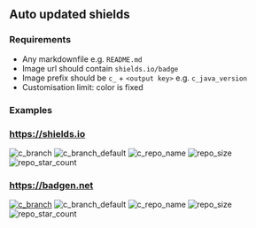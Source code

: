 ## Auto updated shields

### Requirements

* Any markdownfile e.g. `README.md`
* Image url should contain `shields.io/badge`
* Image prefix should be `c_` + `<output key>` e.g. `c_java_version`
* Customisation limit: color is fixed

### Examples

### https://shields.io

![c_branch](https://img.shields.io/badge/branch-main-97CA00?style=flat-square)
![c_branch_default](https://img.shields.io/badge/branch_default-main-97CA00?style=flat-square)
![c_repo_name](https://img.shields.io/badge/repo_name-git_info_action-007EC6)
![repo_size](https://img.shields.io/badge/repo_size-0-4c1)
![repo_star_count](https://img.shields.io/badge/stars-200-97CA00)

### https://badgen.net

[![c_branch](https://badgen.net/badge/branch/main/97CA00)](http://example.com)
![c_branch_default](https://badgen.net/badge/branch_default/main/97CA00?icon=github&style=flat-square)
![c_repo_name](https://badgen.net/badge/repo_name/git_info_action/007EC6?icon=github&style=flat-square)
![repo_size](https://badgen.net/badge/repo_size/0/4c1?icon=github)
![repo_star_count](https://badgen.net/badge/stars/200/97CA00?icon=github)

